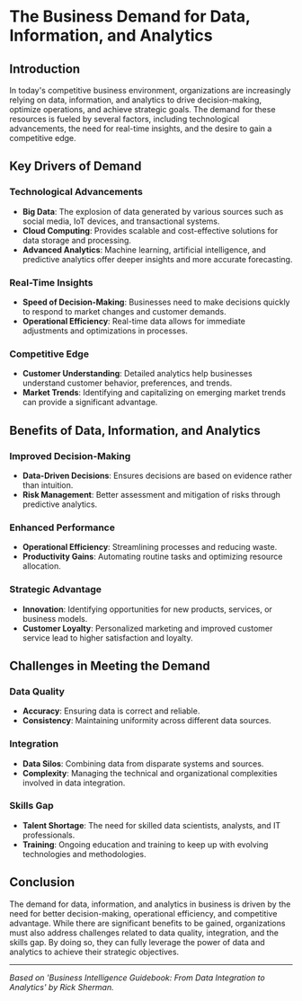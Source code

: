 # The Business Demand for Data, Information, and Analytics

## Introduction

In today's competitive business environment, organizations are increasingly relying on data, information, and analytics to drive decision-making, optimize operations, and achieve strategic goals. The demand for these resources is fueled by several factors, including technological advancements, the need for real-time insights, and the desire to gain a competitive edge.

## Key Drivers of Demand

### Technological Advancements
- **Big Data**: The explosion of data generated by various sources such as social media, IoT devices, and transactional systems.
- **Cloud Computing**: Provides scalable and cost-effective solutions for data storage and processing.
- **Advanced Analytics**: Machine learning, artificial intelligence, and predictive analytics offer deeper insights and more accurate forecasting.

### Real-Time Insights
- **Speed of Decision-Making**: Businesses need to make decisions quickly to respond to market changes and customer demands.
- **Operational Efficiency**: Real-time data allows for immediate adjustments and optimizations in processes.

### Competitive Edge
- **Customer Understanding**: Detailed analytics help businesses understand customer behavior, preferences, and trends.
- **Market Trends**: Identifying and capitalizing on emerging market trends can provide a significant advantage.

## Benefits of Data, Information, and Analytics

### Improved Decision-Making
- **Data-Driven Decisions**: Ensures decisions are based on evidence rather than intuition.
- **Risk Management**: Better assessment and mitigation of risks through predictive analytics.

### Enhanced Performance
- **Operational Efficiency**: Streamlining processes and reducing waste.
- **Productivity Gains**: Automating routine tasks and optimizing resource allocation.

### Strategic Advantage
- **Innovation**: Identifying opportunities for new products, services, or business models.
- **Customer Loyalty**: Personalized marketing and improved customer service lead to higher satisfaction and loyalty.

## Challenges in Meeting the Demand

### Data Quality
- **Accuracy**: Ensuring data is correct and reliable.
- **Consistency**: Maintaining uniformity across different data sources.

### Integration
- **Data Silos**: Combining data from disparate systems and sources.
- **Complexity**: Managing the technical and organizational complexities involved in data integration.

### Skills Gap
- **Talent Shortage**: The need for skilled data scientists, analysts, and IT professionals.
- **Training**: Ongoing education and training to keep up with evolving technologies and methodologies.

## Conclusion

The demand for data, information, and analytics in business is driven by the need for better decision-making, operational efficiency, and competitive advantage. While there are significant benefits to be gained, organizations must also address challenges related to data quality, integration, and the skills gap. By doing so, they can fully leverage the power of data and analytics to achieve their strategic objectives.

---

*Based on 'Business Intelligence Guidebook: From Data Integration to Analytics' by Rick Sherman.*
